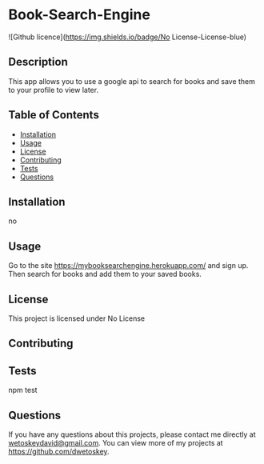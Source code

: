 # Book-Search-Engine
  ![Github licence](https://img.shields.io/badge/No License-License-blue)
  
  ## Description 
  This app allows you to use a google api to search for books and save them to your profile to view later.
  ## Table of Contents
  * [Installation](#installation)
  * [Usage](#usage)
  * [License](#license)
  * [Contributing](#contributing)
  * [Tests](#tests)
  * [Questions](#questions)
  
  ## Installation 
  no
  ## Usage 
  Go to the site https://mybooksearchengine.herokuapp.com/ and sign up. Then search for books and add them to your saved books.
  ## License 
  This project is licensed under No License
  ## Contributing 
  
  ## Tests
  npm test
  ## Questions
  If you have any questions about this projects, please contact me directly at wetoskeydavid@gmail.com. You can view more of my projects at https://github.com/dwetoskey.
